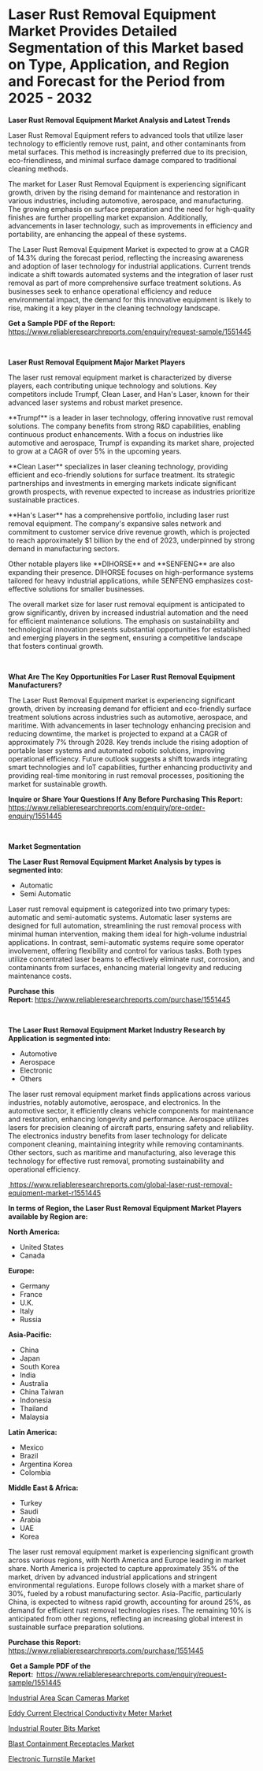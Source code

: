 <p><h1>Laser Rust Removal Equipment Market Provides Detailed Segmentation of this Market based on Type, Application, and Region and Forecast for the Period from 2025 - 2032</h1></p><p><strong>Laser Rust Removal Equipment Market Analysis and Latest Trends</strong></p>
<p><p>Laser Rust Removal Equipment refers to advanced tools that utilize laser technology to efficiently remove rust, paint, and other contaminants from metal surfaces. This method is increasingly preferred due to its precision, eco-friendliness, and minimal surface damage compared to traditional cleaning methods.</p><p>The market for Laser Rust Removal Equipment is experiencing significant growth, driven by the rising demand for maintenance and restoration in various industries, including automotive, aerospace, and manufacturing. The growing emphasis on surface preparation and the need for high-quality finishes are further propelling market expansion. Additionally, advancements in laser technology, such as improvements in efficiency and portability, are enhancing the appeal of these systems.</p><p>The Laser Rust Removal Equipment Market is expected to grow at a CAGR of 14.3% during the forecast period, reflecting the increasing awareness and adoption of laser technology for industrial applications. Current trends indicate a shift towards automated systems and the integration of laser rust removal as part of more comprehensive surface treatment solutions. As businesses seek to enhance operational efficiency and reduce environmental impact, the demand for this innovative equipment is likely to rise, making it a key player in the cleaning technology landscape.</p></p>
<p><strong>Get a Sample PDF of the Report:&nbsp;</strong> <a href="https://www.reliableresearchreports.com/enquiry/request-sample/1551445?utm_campaign=13&utm_medium=2&utm_source=Github&utm_content=ia&utm_term=08042025&utm_id=laser-rust-removal-equipment">https://www.reliableresearchreports.com/enquiry/request-sample/1551445</a></p>
<p>&nbsp;</p>
<p><strong>Laser Rust Removal Equipment Major Market Players</strong></p>
<p><p>The laser rust removal equipment market is characterized by diverse players, each contributing unique technology and solutions. Key competitors include Trumpf, Clean Laser, and Han's Laser, known for their advanced laser systems and robust market presence.</p><p>**Trumpf** is a leader in laser technology, offering innovative rust removal solutions. The company benefits from strong R&D capabilities, enabling continuous product enhancements. With a focus on industries like automotive and aerospace, Trumpf is expanding its market share, projected to grow at a CAGR of over 5% in the upcoming years.</p><p>**Clean Laser** specializes in laser cleaning technology, providing efficient and eco-friendly solutions for surface treatment. Its strategic partnerships and investments in emerging markets indicate significant growth prospects, with revenue expected to increase as industries prioritize sustainable practices.</p><p>**Han's Laser** has a comprehensive portfolio, including laser rust removal equipment. The company's expansive sales network and commitment to customer service drive revenue growth, which is projected to reach approximately $1 billion by the end of 2023, underpinned by strong demand in manufacturing sectors.</p><p>Other notable players like **DIHORSE** and **SENFENG** are also expanding their presence. DIHORSE focuses on high-performance systems tailored for heavy industrial applications, while SENFENG emphasizes cost-effective solutions for smaller businesses.</p><p>The overall market size for laser rust removal equipment is anticipated to grow significantly, driven by increased industrial automation and the need for efficient maintenance solutions. The emphasis on sustainability and technological innovation presents substantial opportunities for established and emerging players in the segment, ensuring a competitive landscape that fosters continual growth.</p></p>
<p>&nbsp;</p>
<p><strong>What Are The Key Opportunities For Laser Rust Removal Equipment Manufacturers?</strong></p>
<p><p>The Laser Rust Removal Equipment market is experiencing significant growth, driven by increasing demand for efficient and eco-friendly surface treatment solutions across industries such as automotive, aerospace, and maritime. With advancements in laser technology enhancing precision and reducing downtime, the market is projected to expand at a CAGR of approximately 7% through 2028. Key trends include the rising adoption of portable laser systems and automated robotic solutions, improving operational efficiency. Future outlook suggests a shift towards integrating smart technologies and IoT capabilities, further enhancing productivity and providing real-time monitoring in rust removal processes, positioning the market for sustainable growth.</p></p>
<p><strong>Inquire or Share Your Questions If Any Before Purchasing This Report:</strong> <a href="https://www.reliableresearchreports.com/enquiry/pre-order-enquiry/1551445?utm_campaign=13&utm_medium=2&utm_source=Github&utm_content=ia&utm_term=08042025&utm_id=laser-rust-removal-equipment">https://www.reliableresearchreports.com/enquiry/pre-order-enquiry/1551445</a></p>
<p>&nbsp;</p>
<p><strong>Market Segmentation</strong></p>
<p><strong>The Laser Rust Removal Equipment Market Analysis by types is segmented into:</strong></p>
<p><ul><li>Automatic</li><li>Semi Automatic</li></ul></p>
<p><p>Laser rust removal equipment is categorized into two primary types: automatic and semi-automatic systems. Automatic laser systems are designed for full automation, streamlining the rust removal process with minimal human intervention, making them ideal for high-volume industrial applications. In contrast, semi-automatic systems require some operator involvement, offering flexibility and control for various tasks. Both types utilize concentrated laser beams to effectively eliminate rust, corrosion, and contaminants from surfaces, enhancing material longevity and reducing maintenance costs.</p></p>
<p><strong>Purchase this Report:&nbsp;</strong><a href="https://www.reliableresearchreports.com/purchase/1551445?utm_campaign=13&utm_medium=2&utm_source=Github&utm_content=ia&utm_term=08042025&utm_id=laser-rust-removal-equipment">https://www.reliableresearchreports.com/purchase/1551445</a></p>
<p>&nbsp;</p>
<p><strong>The Laser Rust Removal Equipment Market Industry Research by Application is segmented into:</strong></p>
<p><ul><li>Automotive</li><li>Aerospace</li><li>Electronic</li><li>Others</li></ul></p>
<p><p>The laser rust removal equipment market finds applications across various industries, notably automotive, aerospace, and electronics. In the automotive sector, it efficiently cleans vehicle components for maintenance and restoration, enhancing longevity and performance. Aerospace utilizes lasers for precision cleaning of aircraft parts, ensuring safety and reliability. The electronics industry benefits from laser technology for delicate component cleaning, maintaining integrity while removing contaminants. Other sectors, such as maritime and manufacturing, also leverage this technology for effective rust removal, promoting sustainability and operational efficiency.</p></p>
<p><a href="https://www.reliableresearchreports.com/global-laser-rust-removal-equipment-market-r1551445?utm_campaign=13&utm_medium=2&utm_source=Github&utm_content=ia&utm_term=08042025&utm_id=laser-rust-removal-equipment">&nbsp;https://www.reliableresearchreports.com/global-laser-rust-removal-equipment-market-r1551445</a></p>
<p><strong>In terms of Region, the Laser Rust Removal Equipment Market Players available by Region are:</strong></p>
<p>
    <p> <strong> North America: </strong>
        <ul>
            <li>United States</li>
            <li>Canada</li>
        </ul>
        </p> 
    <p> <strong> Europe: </strong>
        <ul>
            <li>Germany</li>
            <li>France</li>
            <li>U.K.</li>
            <li>Italy</li>
            <li>Russia</li>
        </ul>
        </p> 
    <p> <strong> Asia-Pacific: </strong>
        <ul>
            <li>China</li>
            <li>Japan</li>
            <li>South Korea</li>
            <li>India</li>
            <li>Australia</li>
            <li>China Taiwan</li>
            <li>Indonesia</li>
            <li>Thailand</li>
            <li>Malaysia</li>
        </ul>
        </p> 
    <p> <strong> Latin America: </strong>
        <ul>
            <li>Mexico</li>
            <li>Brazil</li>
            <li>Argentina Korea</li>
            <li>Colombia</li>
        </ul>
        </p> 
    <p> <strong> Middle East & Africa: </strong>
        <ul>
            <li>Turkey</li>
            <li>Saudi</li>
            <li>Arabia</li>
            <li>UAE</li>
            <li>Korea</li>
        </ul>
    </p>
    </p>
<p><p>The laser rust removal equipment market is experiencing significant growth across various regions, with North America and Europe leading in market share. North America is projected to capture approximately 35% of the market, driven by advanced industrial applications and stringent environmental regulations. Europe follows closely with a market share of 30%, fueled by a robust manufacturing sector. Asia-Pacific, particularly China, is expected to witness rapid growth, accounting for around 25%, as demand for efficient rust removal technologies rises. The remaining 10% is anticipated from other regions, reflecting an increasing global interest in sustainable surface preparation solutions.</p></p>
<p><strong>Purchase this Report: </strong><a href="https://www.reliableresearchreports.com/purchase/1551445?utm_campaign=13&utm_medium=2&utm_source=Github&utm_content=ia&utm_term=08042025&utm_id=laser-rust-removal-equipment">https://www.reliableresearchreports.com/purchase/1551445</a></p>
<p>&nbsp;<strong>Get a Sample PDF of the Report:&nbsp;&nbsp;</strong><a href="https://www.reliableresearchreports.com/enquiry/request-sample/1551445?utm_campaign=13&utm_medium=2&utm_source=Github&utm_content=ia&utm_term=08042025&utm_id=laser-rust-removal-equipment">https://www.reliableresearchreports.com/enquiry/request-sample/1551445</a></p>
<p><strong></strong></p>
<p><p><a href="https://github.com/welidaeisya/Market-Research-Report-List-1/blob/main/industrial-area-scan-cameras-market.md?utm_campaign=13&utm_medium=2&utm_source=Github&utm_content=ia&utm_term=08042025&utm_id=laser-rust-removal-equipment">Industrial Area Scan Cameras Market</a></p><p><a href="https://github.com/donsonjupa/Market-Research-Report-List-1/blob/main/eddy-current-electrical-conductivity-meter-market.md?utm_campaign=13&utm_medium=2&utm_source=Github&utm_content=ia&utm_term=08042025&utm_id=laser-rust-removal-equipment">Eddy Current Electrical Conductivity Meter Market</a></p><p><a href="https://github.com/anesimazikpd/Market-Research-Report-List-1/blob/main/industrial-router-bits-market.md?utm_campaign=13&utm_medium=2&utm_source=Github&utm_content=ia&utm_term=08042025&utm_id=laser-rust-removal-equipment">Industrial Router Bits Market</a></p><p><a href="https://github.com/sgroitrieu7f/Market-Research-Report-List-1/blob/main/blast-containment-receptacles-market.md?utm_campaign=13&utm_medium=2&utm_source=Github&utm_content=ia&utm_term=08042025&utm_id=laser-rust-removal-equipment">Blast Containment Receptacles Market</a></p><p><a href="https://github.com/zhininzacher/Market-Research-Report-List-1/blob/main/electronic-turnstile-market.md?utm_campaign=13&utm_medium=2&utm_source=Github&utm_content=ia&utm_term=08042025&utm_id=laser-rust-removal-equipment">Electronic Turnstile Market</a></p></p>